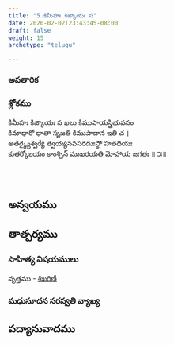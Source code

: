```yaml
---
title: "5.కిమీహః కిఙ్కాయః స"
date: 2020-02-02T23:43:45-08:00
draft: false
weight: 15
archetype: "telugu"

---
```


### అవతారిక


### శ్లోకము

కిమీహః కిఙ్కాయః స ఖలు కిముపాయస్త్రిభువనం
<br/>కిమాధారో ధాతా సృజతి కిముపాదాన ఇతి చ ।
<br/>అతర్క్యైశ్వర్యే త్వయ్యనవసరదుఃస్థో హతధియః
<br/>కుతర్కోఽయం కాంశ్చిన్ ముఖరయతి మోహాయ జగతః ॥ ౫॥
<br/>

<br/><br/>

## అన్వయము 


## తాత్పర్యము 


### సాహిత్య విషయములు 

వృత్తము   - [శిఖరిణీ](/sahitya-shaastra-parichaya/chandas-prakarana/08_shikharini/) 


### మధుసూదన సరస్వతి వ్యాఖ్య 


## పద్యానువాదము 

